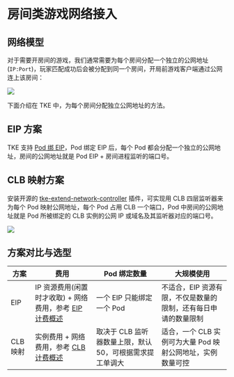 # 房间类游戏网络接入

## 网络模型

对于需要开房间的游戏，我们通常需要为每个房间分配一个独立的公网地址(`IP:Port`)，玩家匹配成功后会被分配到同一个房间，开局前游戏客户端通过公网连上该房间：

![](https://image-host-1251893006.cos.ap-chengdu.myqcloud.com/2024%2F08%2F22%2F20240822161108.png)

下面介绍在 TKE 中，为每个房间分配独立公网地址的方法。

## EIP 方案

TKE 支持 [Pod 绑 EIP](../networking/pod-eip.md)，Pod 绑定 EIP 后，每个 Pod 都会分配一个独立的公网地址，房间的公网地址就是 Pod EIP + 房间进程监听的端口号。

## CLB 映射方案

安装开源的 [tke-extend-network-controller](https://github.com/imroc/tke-extend-network-controller) 插件，可实现用 CLB 四层监听器来为每个 Pod 映射公网地址，每个 Pod 占用 CLB 一个端口，Pod 中房间的公网地址就是 Pod 所被绑定的 CLB 实例的公网 IP 或域名及其监听器对应的端口号。

![](https://image-host-1251893006.cos.ap-chengdu.myqcloud.com/2024%2F08%2F22%2F20240822165733.png)


## 方案对比与选型

| 方案     | 费用                                                                                                             | Pod 绑定数量                                            | 大规模使用                                                     |
| -------- | ---------------------------------------------------------------------------------------------------------------- | ------------------------------------------------------- | -------------------------------------------------------------- |
| EIP      | IP 资源费用(闲置时才收取) + 网络费用，参考 [EIP 计费概述](https://cloud.tencent.com/document/product/1199/41692) | 一个 EIP 只能绑定一个 Pod                               | 不适合，EIP 资源有限，不仅是数量的限制，还有每日申请的数量限制 |
| CLB 映射 | 实例费用 + 网络费用，参考 [CLB 计费概述](https://cloud.tencent.com/document/product/214/42934)                   | 取决于 CLB 监听器数量上限，默认50，可根据需求提工单调大 | 适合，一个 CLB 实例可为大量 Pod 映射公网地址，实例数量可控     |
